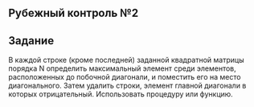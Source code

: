 ## Рубежный контроль №2

## Задание

В каждой строке (кроме последней) заданной квадратной матрицы порядка N определить максимальный элемент среди элементов, расположенных до побочной диагонали, и поместить его на место диагонального. Затем удалить строки, элемент главной диагонали в которых отрицательный. Использовать процедуру или функцию.